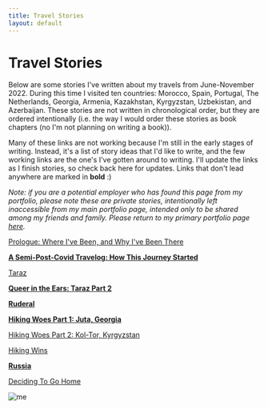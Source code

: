 ```yaml
---
title: Travel Stories
layout: default
---
```


# Travel Stories

Below are some stories I've written about my travels from June-November 2022. During this time I visited ten countries: Morocco, Spain, Portugal, The Netherlands, Georgia, Armenia, Kazakhstan, Kyrgyzstan, Uzbekistan, and Azerbaijan. These stories are not written in chronological order, but they are ordered intentionally (i.e. the way I would order these stories as book chapters (no I'm not planning on writing a book)).

Many of these links are not working because I'm still in the early stages of writing. Instead, it's a list of story ideas that I'd like to write, and the few working links are the one's I've gotten around to writing. I'll update the links as I finish stories, so check back here for updates. Links that don't lead anywhere are marked in **bold** :)

*Note: if you are a potential employer who has found this page from my portfolio, please note these are private stories, intentionally left inaccessible from my main portfolio page, intended only to be shared among my friends and family. Please return to my primary portfolio page [here](https://jackson-mumper.github.io).*

[Prologue: Where I've Been, and Why I've Been There](prologue/prologue.md)

**[A Semi-Post-Covid Travelog: How This Journey Started]()**

[Taraz](taraz/taraz.md)

**[Queer in the Ears: Taraz Part 2]()**

**[Ruderal]()**

**[Hiking Woes Part 1: Juta, Georgia]()**

[Hiking Woes Part 2: Kol-Tor, Kyrgyzstan](koltor/koltor.md)

[Hiking Wins](hike_wins/hike_wins.md)

**[Russia]()**

[Deciding To Go Home](home/home.md)

![me](tv.png)
